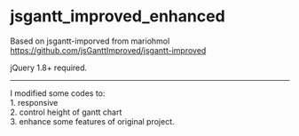 # jsgantt_improved_enhanced
Based on jsgantt-imporved from mariohmol<br />
https://github.com/jsGanttImproved/jsgantt-improved<br />
<p>
jQuery 1.8+ required.
</p>
<hr />
<p>
  I modified some codes to:<br />
  1. responsive<br />
  2. control height of gantt chart<br />
  3. enhance some features of original project.<br />
</p>
